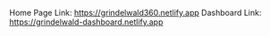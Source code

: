 Home Page Link: https://grindelwald360.netlify.app
Dashboard Link: https://grindelwald-dashboard.netlify.app
